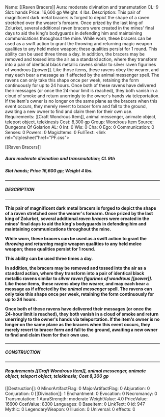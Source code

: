 Name: [[Raven Bracers]]
Aura: moderate divination and transmutation
CL: 9
Slot: hands
Price: 16,600 gp
Weight: 4 lbs.
Description: This pair of magnificent dark metal bracers is forged to depict the shape of a raven stretched over the wearer's forearm. Once prized by the last king of Zolurket, several additional raven bracers were created in the mines' final days to aid the king's bodyguards in defending him and maintaining communications throughout the mine. While worn, these bracers can be used as a swift action to grant the throwing and returning magic weapon qualities to any held melee weapon; these qualities persist for 1 round. This ability can be used three times a day. In addition, the bracers may be removed and tossed into the air as a standard action, where they transform into a pair of identical black metallic ravens similar to silver raven figurines of wondrous [[power]]. Like those items, these ravens obey the wearer, and may each bear a message as if affected by the animal messenger spell. The ravens can only take this shape once per week, retaining the form continuously for up to 24 hours. Once both of these ravens have delivered their messages (or once the 24-hour limit is reached), they both vanish in a cloud of smoke and return unerringly to the owner's hands via teleportation. If the item's owner is no longer on the same plane as the bracers when this event occurs, they merely revert to bracer form and fall to the ground, awaiting a new owner to find and claim them for their own use.
Requirements: [[Craft Wondrous Item]], animal messenger, animate object, teleport object, telekinesis
Cost: 8,300 gp
Group: Wondrous Item
Source: Dungeons Of Golarion
AL: 0
Int: 0
Wis: 0
Cha: 0
Ego: 0
Communication: 0
Senses: 0
Powers: 0
MagicItems: 0
FullText: <link rel="stylesheet"href="PF.css"><div class="heading"><p class="alignleft">[[Raven Bracers]]</p><div style="clear: both;"></div></div><div><h5><b>Aura </b>moderate divination and transmutation; <b>CL </b>9th</h5><h5><b>Slot </b>hands; <b>Price </b>16,600 gp; <b>Weight </b>4 lbs.</h5></div><hr/><div><h5><b>DESCRIPTION</b></h5></div><hr/><div><h4><p>This pair of magnificent dark metal bracers is forged to depict the shape of a raven stretched over the wearer's forearm. Once prized by the last king of Zolurket, several additional <i>raven bracers</i> were created in the mines' final days to aid the king's bodyguards in defending him and maintaining communications throughout the mine.</p><p>While worn, these bracers can be used as a swift action to grant the <i>throwing</i> and <i>returning</i> magic weapon qualities to any held melee weapon; these qualities persist for 1 round.</p><p>This ability can be used three times a day.</p><p>In addition, the bracers may be removed and tossed into the air as a standard action, where they transform into a pair of identical black metallic ravens similar to <i>silver raven figurines of wondrous [[power]]</i>. Like those items, these ravens obey the wearer, and may each bear a message as if affected by the <i>animal messenger</i> spell. The ravens can only take this shape once per week, retaining the form continuously for up to 24 hours.</p><p>Once both of these ravens have delivered their messages (or once the 24-hour limit is reached), they both vanish in a cloud of smoke and return unerringly to the owner's hands via teleportation. If the item's owner is no longer on the same plane as the bracers when this event occurs, they merely revert to bracer form and fall to the ground, awaiting a new owner to find and claim them for their own use.</p></h4></div><hr/><div><h5><b>CONSTRUCTION</b></h5></div><hr/><div><h5><b>Requirements </b>[[Craft Wondrous Item]], <i>animal messenger</i>, <i>animate object</i>, <i>teleport object</i>, <i>telekinesis</i>; <b>Cost </b>8,300 gp</h5></div>
[[Destruction]]: 0
MinorArtifactFlag: 0
MajorArtifactFlag: 0
Abjuration: 0
Conjuration: 0
[[Divination]]: 1
Enchantment: 0
Evocation: 0
Necromancy: 0
Transmutation: 1
AuraStrength: moderate
WeightValue: 4.0
PriceValue: 16600
CostValue: 8300
Languages: 0
BaseItem: 0
LinkText: 0
id: 947
Mythic: 0
LegendaryWeapon: 0
Illusion: 0
Universal: 0
effects: 0
